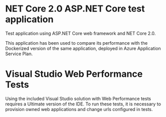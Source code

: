 # NET Core 2.0 ASP.NET Core test application
Test application using ASP.NET Core web framework and NET Core 2.0.

This application has been used to compare its performance with the Dockerized version of the same application, deployed in Azure Application Service Plan.

# Visual Studio Web Performance Tests
Using the included Visual Studio solution with Web Performance tests requires a Ultimate version of the IDE. To run these tests, it is necessary to provision owned web applications and change urls configured in tests.